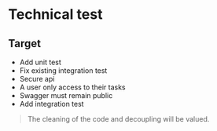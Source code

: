 # Technical test

## Target

- Add unit test
- Fix existing integration test
- Secure api
- A user only access to their tasks
- Swagger must remain public
- Add integration test

> The cleaning of the code and decoupling will be valued.
